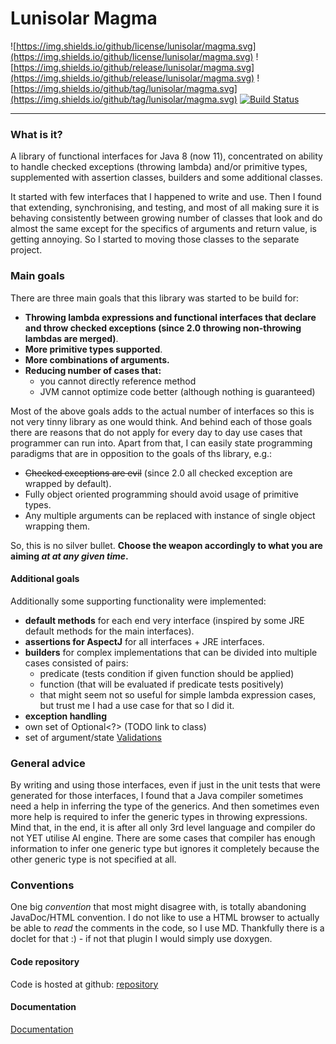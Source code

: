 Lunisolar Magma
===============

![https://img.shields.io/github/license/lunisolar/magma.svg](https://img.shields.io/github/license/lunisolar/magma.svg)
![https://img.shields.io/github/release/lunisolar/magma.svg](https://img.shields.io/github/release/lunisolar/magma.svg)
![https://img.shields.io/github/tag/lunisolar/magma.svg](https://img.shields.io/github/tag/lunisolar/magma.svg)
[![Build Status](https://travis-ci.org/lunisolar/magma.svg?branch=master)](https://travis-ci.org/lunisolar/magma)

-----------------------------------------
### What is it?

A library of functional interfaces for Java 8 (now 11), concentrated on ability to handle 
checked exceptions (throwing lambda) and/or primitive types, supplemented with 
assertion classes, builders and some additional classes. 

It started with few interfaces that I happened to write and use. Then I found 
that extending, synchronising, and testing, and most of all making sure it is 
behaving consistently between growing number of classes that look and do almost 
the same except for the specifics of arguments and return value, is getting 
annoying. So I started to moving those classes to the separate project.     
 
### Main goals
 
There are three main goals that this library was started to be build for:  

+ **Throwing lambda expressions and functional interfaces that declare and throw
 checked exceptions (since 2.0 throwing non-throwing lambdas are merged)**.      
+ **More primitive types supported**. 
+ **More combinations of arguments.**
+ **Reducing number of cases that:** 
  + you cannot directly reference method 
  + JVM cannot optimize code better (although nothing is guaranteed)  

 
Most of the above goals adds to the actual number of interfaces so this is not 
very tinny library as one would think. And behind each of those goals there are
reasons that do not apply for every day to day use cases that programmer can run 
into. Apart from that, I can easily state programming paradigms that are in 
opposition to the goals of ths library, e.g.:
 
+ <strike>Checked exceptions are evil</strike> (since 2.0 all checked exception are wrapped by default). 
+ Fully object oriented programming should avoid usage of primitive types.
+ Any multiple arguments can be replaced with instance of single object wrapping them. 

So, this is no silver bullet. **Choose the weapon accordingly to what you 
are aiming _at at any given time_.**  

#### Additional goals

Additionally some supporting functionality were implemented: 

+ **default methods** for each end very interface (inspired by some JRE default 
methods for the main interfaces).  
+ **assertions for AspectJ** for all interfaces + JRE interfaces.
+ **builders** for complex implementations that can be divided into multiple cases 
consisted of pairs:
    + predicate (tests condition if given function should be applied)
    + function (that will be evaluated if predicate tests positively)
    + that might seem not so useful for simple lambda expression cases, but trust 
    me I had a use case for that so I did it. 
+ **exception handling** 
+ own set of Optional<?> (TODO link to class)
+ set of argument/state [Validations](magma-func-supp/src/main/java/eu/lunisolar/magma/func/supp/Validations.java)

### General advice
By writing and using those interfaces, even if just in the unit tests that were 
generated for those interfaces, I found that a Java compiler sometimes need a help
in inferring the type of the generics. And then sometimes even more help is required 
to infer the generic types in throwing expressions. Mind that, in the end, it is 
after all only 3rd level language and compiler do not YET utilise AI engine. There 
are some cases that compiler has enough information to infer one generic type but 
ignores it completely because the other generic type is not specified at all.  
   
### Conventions
One big _convention_ that most might disagree with, is totally abandoning JavaDoc/HTML 
convention. I do not like to use a HTML browser to actually be able to _read_ the 
comments in the code, so I use MD. Thankfully there is a doclet for that :) - if not 
that plugin I would simply use doxygen.

#### Code repository

Code is hosted at github: <a href="https://github.com/lunisolar/magma/" target="_blank">repository</a>

#### Documentation

[Documentation](http://lunisolar.eu/magma)